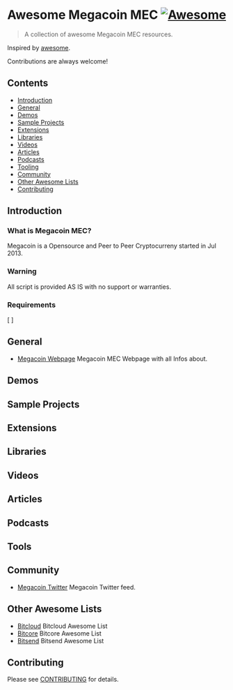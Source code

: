 # Awesome Megacoin MEC [![Awesome](https://awesome.re/badge.svg)](https://awesome.re)

> A collection of awesome Megacoin MEC resources.

Inspired by [awesome](https://github.com/sindresorhus/awesome).

Contributions are always welcome! 

## Contents
* [Introduction](#introduction)
* [General](#general)
* [Demos](#demos)
* [Sample Projects](#sample-projects)
* [Extensions](#extensions)
* [Libraries](#libraries)
* [Videos](#videos)
* [Articles](#articles)
* [Podcasts](#podcasts)
* [Tooling](#tooling)
* [Community](#community)
* [Other Awesome Lists](#other-awesome-lists)
* [Contributing](#contributing)

## Introduction
### What is Megacoin MEC?
Megacoin is a Opensource and Peer to Peer Cryptocurreny started in Jul 2013.

### Warning
All script is provided AS IS with no support or warranties.

### Requirements
[ ]

## General
* [Megacoin Webpage](https://megacoin.eu/) Megacoin MEC Webpage with all Infos about.

## Demos

## Sample Projects

## Extensions

## Libraries

## Videos

## Articles
  
## Podcasts

## Tools
  
## Community
* [Megacoin Twitter](https://twitter.com/megacoin_mec) Megacoin Twitter feed.

## Other Awesome Lists
* [Bitcloud](https://github.com/LIMXTEC/awesome-bitcloud-btdx/) Bitcloud Awesome List
* [Bitcore](https://github.com/LIMXTEC/awesome-bitcore-btx/) Bitcore Awesome List
* [Bitsend](https://github.com/LIMXTEC/awesome-bitsend-bsd/) Bitsend Awesome List

## Contributing
Please see [CONTRIBUTING](https://github.com/LIMXTEC/awesome-megacoin-mec/blob/master/contributing.md) for details.
